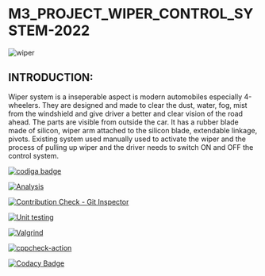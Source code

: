 # M3_PROJECT_WIPER_CONTROL_SYSTEM-2022

![wiper](https://user-images.githubusercontent.com/101571637/168277342-1c88334f-2e36-494f-b66f-4cad0d07270f.gif)

<h2>INTRODUCTION:</h2>

Wiper system is a inseperable aspect is modern automobiles especially 4-wheelers. They are designed and made to clear the dust, water, fog, mist from the windshield and give driver a better and clear vision of the road ahead. The parts are visible from outside the car. It has a rubber blade made of silicon, wiper arm attached to the silicon blade, extendable linkage, pivots. Existing system used manually used to activate the wiper and the process of pulling up wiper and the driver needs to switch ON and OFF the control system.

<a href="https://app.codiga.io/hub/user/github/Aakash241">
   <img src="https://api.codiga.io/public/badge/user/github/Aakash241?style=light" alt="codiga badge" />
</a>

[![Analysis](https://github.com/Aakash241/M3_PROJECT_WIPER_CONTROL_SYSTEM-2022/actions/workflows/Analysiss.yml/badge.svg)](https://github.com/Aakash241/M3_PROJECT_WIPER_CONTROL_SYSTEM-2022/actions/workflows/Analysiss.yml)

[![Contribution Check - Git Inspector](https://github.com/Aakash241/M3_PROJECT_WIPER_CONTROL_SYSTEM-2022/actions/workflows/Git_Inspector.yml/badge.svg)](https://github.com/Aakash241/M3_PROJECT_WIPER_CONTROL_SYSTEM-2022/actions/workflows/Git_Inspector.yml)

[![Unit testing](https://github.com/Aakash241/M3_PROJECT_WIPER_CONTROL_SYSTEM-2022/actions/workflows/Unit_Testing.yml/badge.svg)](https://github.com/Aakash241/M3_PROJECT_WIPER_CONTROL_SYSTEM-2022/actions/workflows/Unit_Testing.yml)

[![Valgrind](https://github.com/Aakash241/M3_PROJECT_WIPER_CONTROL_SYSTEM-2022/actions/workflows/Valgrind.yml/badge.svg)](https://github.com/Aakash241/M3_PROJECT_WIPER_CONTROL_SYSTEM-2022/actions/workflows/Valgrind.yml)

[![cppcheck-action](https://github.com/Aakash241/M3_PROJECT_WIPER_CONTROL_SYSTEM-2022/actions/workflows/cpp%20check.yml/badge.svg)](https://github.com/Aakash241/M3_PROJECT_WIPER_CONTROL_SYSTEM-2022/actions/workflows/cpp%20check.yml)

[![Codacy Badge](https://app.codacy.com/project/badge/Grade/a65920d121494e2d8c4eb3e40e52819a)](https://www.codacy.com/gh/Aakash241/M3_PROJECT_WIPER_CONTROL_SYSTEM-2022/dashboard?utm_source=github.com&amp;utm_medium=referral&amp;utm_content=Aakash241/M3_PROJECT_WIPER_CONTROL_SYSTEM-2022&amp;utm_campaign=Badge_Grade)
